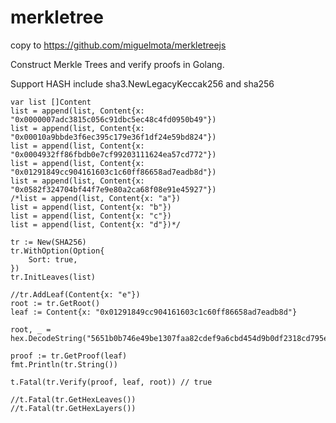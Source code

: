 # merkletree
copy to https://github.com/miguelmota/merkletreejs



Construct Merkle Trees and verify proofs in Golang.

Support HASH include  sha3.NewLegacyKeccak256 and  sha256   

	var list []Content
	list = append(list, Content{x: "0x0000007adc3815c056c91dbc5ec48c4fd0950b49"})
	list = append(list, Content{x: "0x00010a9bbde3f6ec395c179e36f1df24e59bd824"})
	list = append(list, Content{x: "0x0004932ff86fbdb0e7cf99203111624ea57cd772"})
	list = append(list, Content{x: "0x01291849cc904161603c1c60ff86658ad7eadb8d"})
	list = append(list, Content{x: "0x0582f324704bf44f7e9e80a2ca68f08e91e45927"})
	/*list = append(list, Content{x: "a"})
	list = append(list, Content{x: "b"})
	list = append(list, Content{x: "c"})
	list = append(list, Content{x: "d"})*/

	tr := New(SHA256)
	tr.WithOption(Option{
		Sort: true,
	})
	tr.InitLeaves(list)

	//tr.AddLeaf(Content{x: "e"})
	root := tr.GetRoot()
	leaf := Content{x: "0x01291849cc904161603c1c60ff86658ad7eadb8d"}

	root, _ = hex.DecodeString("5651b0b746e49be1307faa82cdef9a6cbd454d9b0df2318cd795e8adb877c594")

	proof := tr.GetProof(leaf)
	fmt.Println(tr.String())

	t.Fatal(tr.Verify(proof, leaf, root)) // true

	//t.Fatal(tr.GetHexLeaves())
	//t.Fatal(tr.GetHexLayers())
